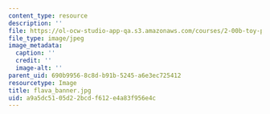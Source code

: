 ```yaml
---
content_type: resource
description: ''
file: https://ol-ocw-studio-app-qa.s3.amazonaws.com/courses/2-00b-toy-product-design-spring-2008/a9a5dc5105d22bcdf612e4a83f956e4c_flava_banner.jpg
file_type: image/jpeg
image_metadata:
  caption: ''
  credit: ''
  image-alt: ''
parent_uid: 690b9956-8c8d-b91b-5245-a6e3ec725412
resourcetype: Image
title: flava_banner.jpg
uid: a9a5dc51-05d2-2bcd-f612-e4a83f956e4c
---
```

